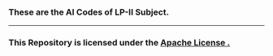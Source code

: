 <h3><b>These are the AI Codes of LP-II Subject.</b></h3>
<hr>
<h3>This Repository is licensed under the <a href="https://github.com/AyushAcharya07/LP-II-AI/blob/main/LICENSE">Apache License .</a></h3>
